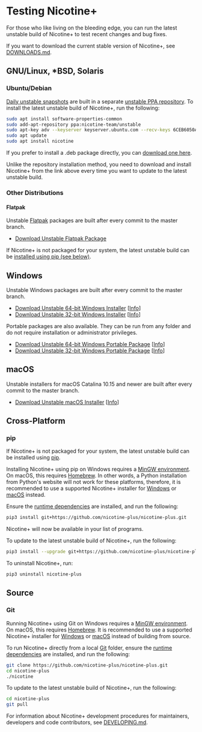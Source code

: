 # Testing Nicotine+

For those who like living on the bleeding edge, you can run the latest unstable build of Nicotine+ to test recent changes and bug fixes.

If you want to download the current stable version of Nicotine+, see [DOWNLOADS.md](DOWNLOADS.md).

## GNU/Linux, *BSD, Solaris

### Ubuntu/Debian

[Daily unstable snapshots](https://code.launchpad.net/~nicotine-team/+recipe/nicotine+-daily) are built in a separate [unstable PPA repository](https://code.launchpad.net/~nicotine-team/+archive/ubuntu/unstable). To install the latest unstable build of Nicotine+, run the following:

```sh
sudo apt install software-properties-common
sudo add-apt-repository ppa:nicotine-team/unstable
sudo apt-key adv --keyserver keyserver.ubuntu.com --recv-keys 6CEB6050A30E5769
sudo apt update
sudo apt install nicotine
```

If you prefer to install a .deb package directly, you can [download one here](https://nightly.link/nicotine-plus/nicotine-plus/workflows/packaging/master/debian-package.zip).

Unlike the repository installation method, you need to download and install Nicotine+ from the link above every time you want to update to the latest unstable build.

### Other Distributions

#### Flatpak

Unstable [Flatpak](https://www.flatpak.org/setup/) packages are built after every commit to the master branch.

- [Download Unstable Flatpak Package](https://nightly.link/nicotine-plus/nicotine-plus/workflows/packaging/master/flatpak-package.zip)

If Nicotine+ is not packaged for your system, the latest unstable build can be [installed using pip (see below)](#pip).

## Windows

Unstable Windows packages are built after every commit to the master branch.

- [Download Unstable 64-bit Windows Installer](https://nightly.link/nicotine-plus/nicotine-plus/workflows/packaging/master/windows-x86_64-installer.zip) [[Info](https://nightly.link/nicotine-plus/nicotine-plus/workflows/packaging/master/windows-x86_64-installer)]
- [Download Unstable 32-bit Windows Installer](https://nightly.link/nicotine-plus/nicotine-plus/workflows/packaging/master/windows-i686-installer.zip) [[Info](https://nightly.link/nicotine-plus/nicotine-plus/workflows/packaging/master/windows-i686-installer)]

Portable packages are also available. They can be run from any folder and do not require installation or administrator privileges.

- [Download Unstable 64-bit Windows Portable Package](https://nightly.link/nicotine-plus/nicotine-plus/workflows/packaging/master/windows-x86_64-package.zip) [[Info](https://nightly.link/nicotine-plus/nicotine-plus/workflows/packaging/master/windows-x86_64-package)]
- [Download Unstable 32-bit Windows Portable Package](https://nightly.link/nicotine-plus/nicotine-plus/workflows/packaging/master/windows-i686-package.zip) [[Info](https://nightly.link/nicotine-plus/nicotine-plus/workflows/packaging/master/windows-i686-package)]

## macOS

Unstable installers for macOS Catalina 10.15 and newer are built after every commit to the master branch.

- [Download Unstable macOS Installer](https://nightly.link/nicotine-plus/nicotine-plus/workflows/packaging/master/macos-installer.zip) [[Info](https://nightly.link/nicotine-plus/nicotine-plus/workflows/packaging/master/macos-installer)]

## Cross-Platform

### pip

If Nicotine+ is not packaged for your system, the latest unstable build can be installed using [pip](https://pip.pypa.io/).

Installing Nicotine+ using pip on Windows requires a [MinGW environment](https://www.mingw-w64.org/). On macOS, this requires [Homebrew](https://brew.sh/). In other words, a Python installation from Python's website will not work for these platforms, therefore, it is recommended to use a supported Nicotine+ installer for [Windows](#windows) or [macOS](#macos) instead.

Ensure the [runtime dependencies](DEPENDENCIES.md) are installed, and run the following:

```sh
pip3 install git+https://github.com/nicotine-plus/nicotine-plus.git
```

Nicotine+ will now be available in your list of programs.

To update to the latest unstable build of Nicotine+, run the following:

```sh
pip3 install --upgrade git+https://github.com/nicotine-plus/nicotine-plus.git
```

To uninstall Nicotine+, run:

```sh
pip3 uninstall nicotine-plus
```

## Source

### Git

Running Nicotine+ using Git on Windows requires a [MinGW environment](https://www.mingw-w64.org/). On macOS, this requires [Homebrew](https://brew.sh/). It is recommended to use a supported Nicotine+ installer for [Windows](#windows) or [macOS](#macos) instead of building from source.

To run Nicotine+ directly from a local [Git](https://git-scm.com/) folder, ensure the [runtime dependencies](DEPENDENCIES.md) are installed, and run the following:

```sh
git clone https://github.com/nicotine-plus/nicotine-plus.git
cd nicotine-plus
./nicotine
```

To update to the latest unstable build of Nicotine+, run the following:

```sh
cd nicotine-plus
git pull
```

For information about Nicotine+ development procedures for maintainers, developers and code contributors, see [DEVELOPING.md](DEVELOPING.md).

